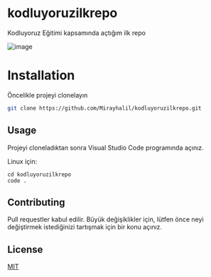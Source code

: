 # kodluyoruzilkrepo
Kodluyoruz Eğitimi kapsamında açtığım ilk repo

![image](https://github.com/Mirayhalil/kodluyoruzilkrepo/assets/126342791/d37269e4-eb63-4c8d-90fa-229fb426c3fa)


# Installation
Öncelikle projeyi clonelayın

```bash
git clone https://github.com/Mirayhalil/kodluyoruzilkrepo.git
```

## Usage

Projeyi cloneladıktan sonra Visual Studio Code programında açınız.

Linux için:
```linux
cd kodluyoruzilkrepo
code .
```

## Contributing
Pull requestler kabul edilir. Büyük değişiklikler için, lütfen önce neyi değiştirmek istediğinizi tartışmak için bir konu açınız.


## License
[MIT](https://choosealicense.com/licenses/mit/)
